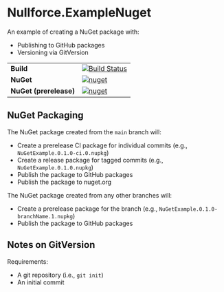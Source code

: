 # Nullforce.ExampleNuget

An example of creating a NuGet package with:
- Publishing to GitHub packages
- Versioning via GitVersion

|                      |   |
|----------------------|---|
|**Build**             | [![Build Status](https://github.com/nullforce-workshops/publish-nuget/workflows/build/badge.svg?branch=main)](https://github.com/nullforce-workshops/publish-nuget/actions)|
|**NuGet**             | [![nuget](https://img.shields.io/nuget/v/Nullforce.ExampleNuget.svg)](https://www.nuget.org/packages/Nullforce.ExampleNuget/)|
|**NuGet (prerelease)**| [![nuget](https://img.shields.io/nuget/vpre/Nullforce.ExampleNuget.svg)](https://www.nuget.org/packages/Nullforce.ExampleNuget/)|

## NuGet Packaging

The NuGet package created from the `main` branch will:
- Create a prerelease CI package for individual commits (e.g., `NuGetExample.0.1.0-ci.0.nupkg`)
- Create a release package for tagged commits (e.g., `NuGetExample.0.1.0.nupkg`)
- Publish the package to GitHub packages
- Publish the package to nuget.org

The NuGet package created from any other branches will:
- Create a prerelease package for the branch (e.g., `NuGetExample.0.1.0-branchName.1.nupkg`)
- Publish the package to GitHub packages

## Notes on GitVersion

Requirements:
- A git repository (i.e., `git init`)
- An initial commit
